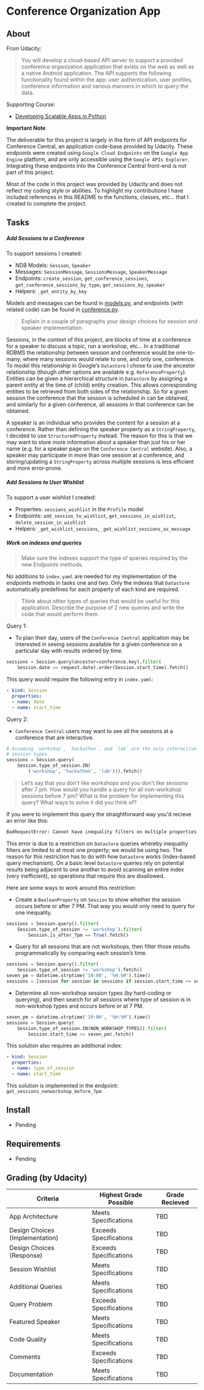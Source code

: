 Conference Organization App
===========================

About
-----

From Udacity:

> You will develop a cloud-based API server to support a provided conference organization application that exists on the web as well as a native Android application. The API supports the following functionality found within the app: user authentication, user profiles, conference information and various manners in which to query the data.

Supporting Course:

*  [Developing Scalable Apps in Python](https://www.udacity.com/course/developing-scalable-apps-in-python--ud858)

**Important Note**

The deliverable for this project is largely in the form of API endpoints for Conference Central, an application code-base provided by Udacity. These endpoints were created using `Google Cloud Endpoints` on the `Google App Engine` platform, and are only accessible using the `Google APIs Explorer`. Integrating these endpoints into the Conference Central front-end is not part of this project. 

Most of the code in this project was provided by Udacity and does not reflect my coding style or abilities. To highlight my contributions I have included references in this README to the functions, classes, etc... that I created to complete the project.

Tasks
-----

##### Add Sessions to a Conference

To support sessions I created:

* NDB Models: `Session`, `Speaker`
* Messages: `SessionMessage`, `SessionsMessage`, `SpeakerMessage`
* Endpoints: `create_session`, `get_conference_sessions`, `get_conference_sessions_by_type`, `get_sessions_by_speaker`
* Helpers: `_get_entity_by_key`

Models and messages can be found in [models.py](https://github.com/brenj/udacity/blob/master/conference_organization_app/conference_central/models.py#L52), and endpoints (with related code) can be found in [conference.py](https://github.com/brenj/udacity/blob/master/conference_organization_app/conference_central/conference.py#L559).

> Explain in a couple of paragraphs your design choices for session and speaker implementation.

Sessions, in the context of this project, are blocks of time at a conference for a speaker to discuss a topic, run a workshop, etc… In a traditional RDBMS the relationship between session and conference would be one-to-many, where many sessions would relate to one, and only one, conference. To model this relationship in Google’s `Datastore` I chose to use the ancestor relationship (though other options are available e.g. `ReferenceProperty`). Entities can be given a hierarchical structure in `Datastore` by assigning a parent entity at the time of (child) entity creation. This allows corresponding entities to be retrieved from both sides of the relationship. So for a given session the conference that the session is scheduled in can be obtained, and similarly for a given conference, all sessions in that conference can be obtained.

A speaker is an individual who provides the content for a session at a conference. Rather than defining the speaker property as a `StringProperty`, I decided to use `StructuredProperty` instead. The reason for this is that we may want to store more information about a speaker than just his or her name (e.g. for a speaker page on the `Conference Central` website). Also, a speaker may participate in more than one session at a conference, and storing/updating a `StringProperty` across multiple sessions is less efficient and more error-prone.

##### Add Sessions to User Wishlist

To support a user wishlist I created:

* Properties: `sessions_wishlist` in the `Profile` model
* Endpoints: `add_session_to_wishlist`, `get_sessions_in_wishlist`, `delete_session_in_wishlist`
* Helpers: `_get_wishlist_sessions`, `_get_wishlist_sessions_as_message`

##### Work on indexes and queries

> Make sure the indexes support the type of queries required by the new Endpoints methods.

No additions to `index.yaml` are needed for my implementation of the endpoints methods in tasks one and two. Only the indexes that `Datastore` automatically predefines for each property of each kind are required.

> Think about other types of queries that would be useful for this application. Describe the purpose of 2 new queries and write the code that would perform them.

Query 1:

* To plan their day, users of the `Conference Central` application may be interested in seeing sessions available for a given conference on a particular day with results ordered by time.

```python
sessions = Session.query(ancestor=conference.key).filter(
    Session.date == request.date).order(Session.start_time).fetch()
```

This query would require the following entry in `index.yaml`:

```yaml
- kind: Session
  properties:
  - name: date
  - name: start_time
```
 
Query 2:

* `Conference Central` users may want to see all the sessions at a conference that are interactive.

```python
# Assuming `workshop`, `hackathon`, and `lab` are the only interactive
# session types
sessions = Session.query(
    Session.type_of_session.IN(
        ('workshop', 'hackathon', 'lab'))).fetch()
```

> Let’s say that you don't like workshops and you don't like sessions after 7 pm. How would you handle a query for all non-workshop sessions before 7 pm? What is the problem for implementing this query? What ways to solve it did you think of?

If you were to implement this query the straightforward way you'd recieve an error like this:

 ```python
 BadRequestError: Cannot have inequality filters on multiple properties
 ```

This error is due to a restriction on `Datastore` queries whereby inequality filters are limited to at most one property; we would be using two. The reason for this restriction has to do with how `Datastore` works (index-based query mechanism). On a basic level `Datastore` queries rely on potential results being adjacent to one another to avoid scanning an entire index (very inefficient), so operations that require this are disallowed.

Here are some ways to work around this restriction:

* Create a `BooleanProperty` on `Session` to show whether the session occurs before or after 7 PM. That way you would only need to query for one inequality.

```python
sessions = Session.query().filter(
    Session.type_of_session != 'workshop').filter(
        Session.is_after_7pm == True).fetch()
```

* Query for all sessions that are not workshops, then filter those results programmatically by comparing each session’s time.

```python
sessions = Session.query().filter(
    Session.type_of_session != 'workshop').fetch()
seven_pm = datetime.strptime('19:00', '%H:%M').time()
sessions = [session for session in sessions if session.start_time <= seven_pm]
```

* Determine all non-workshop session types (by hard-coding or querying), and then search for all sessions where type of session is in non-workshop types and occurs before or at 7 PM.

```python
seven_pm = datetime.strptime('19:00', '%H:%M').time()
sessions = Session.query(
    Session.type_of_session.IN(NON_WORKSHOP_TYPES)).filter(
        Session.start_time <= seven_pm).fetch()
```

This solution also requires an additional index:

```yaml
- kind: Session
  properties:
  - name: type_of_session
  - name: start_time
```

This solution is implemented in the endpoint: `get_sessions_nonworkshop_before_7pm`

Install
-------

* Pending

Requirements
------------

* Pending

Grading (by Udacity)
--------------------

Criteria       |Highest Grade Possible  |Grade Recieved
---------------|------------------------|--------------
App Architecture  |Meets Specifications  |TBD
Design Choices (Implementation)  |Exceeds Specifications  |TBD
Design Choices (Response)  |Exceeds Specifications  |TBD
Session Wishlist  |Meets Specifications  |TBD
Additional Queries  |Meets Specifications  |TBD
Query Problem  |Exceeds Specifications  |TBD
Featured Speaker  |Meets Specifications  |TBD
Code Quality   |Meets Specifications    |TBD
Comments       |Exceeds Specifications  |TBD
Documentation  |Meets Specifications    |TBD
